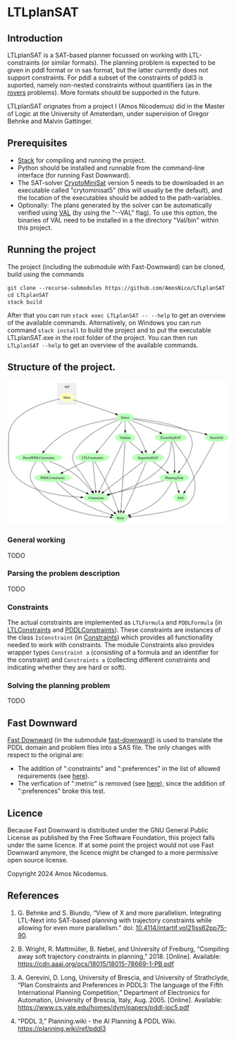 # LTLplanSAT

## Introduction

LTLplanSAT is a SAT-based planner focussed on working with LTL-constraints (or similar formats). The planning problem is expected to be given in pddl format or in sas format, but the latter currently does not support constraints. For pddl a subset of the constraints of pddl3 is suported, namely non-nested constraints without quantifiers (as in the [rovers](examples-PDDL/IPC5-rovers/QualitativePreferences/p01.pddl#L40) problems). More formats should be supported in the future.

LTLplanSAT orignates from a project I (Amos Nicodemus) did in the Master of Logic at the University of Amsterdam, under supervision of Gregor Behnke and Malvin Gattinger.

## Prerequisites
* [Stack](https://docs.haskellstack.org/en/stable/) for compiling and running the project.
* Python should be installed and runnable from the command-line interface (for running Fast Downward).
* The SAT-solver [CryptoMiniSat](https://github.com/msoos/cryptominisat) version 5 needs to be downloaded in an executable called "crytominisat5" (this will usually be the default), and the location of the executables should be added to the path-variables.
* Optionally: The plans generated by the solver can be automatically verified using [VAL](https://github.com/KCL-Planning/VAL) (by using the "--VAL" flag). To use this option, the binaries of VAL need to be installed in a the directory "Val/bin" within this project.

## Running the project
The project (including the submodule with Fast-Downward) can be cloned, build using the commands
```
git clone --recurse-submodules https://github.com/AmosNico/LTLplanSAT
cd LTLplanSAT
stack build
```
After that you can run `stack exec LTLplanSAT -- --help` to get an overview of the available commands. Alternatively, on Windows you can run command `stack install` to build the project and to put the executable LTLplanSAT.exe in the root folder of the project. You can then run `LTLplanSAT --help` to get an overview of the available commands.

## Structure of the project.
![Dependencies of the different modules in the project, see [dependencies.svg](dependencies.svg)](dependencies.svg)

### General working
TODO

### Parsing the problem description
TODO

### Constraints
The actual constraints are implemented as `LTLFormula` and `PDDLFormula` (in [LTLConstraints](src/LTLConstraints.hs) and [PDDLConstraints](src/ParsePDDLConstraints.hs)). These constraints are instances of the class `IsConstraint` (in [Constraints](src/Constraints.hs)) which provides all functionallity needed to work with constraints. The module Constraints also provides wrapper types `Constraint a` (consisting of a formula and an identifier for the constraint) and `Constraints a` (collecting different constraints and indicating whether they are hard or soft).

### Solving the planning problem
TODO

## Fast Downward
[Fast Downward](https://github.com/aibasel/downward) (in the submodule [fast-downward](fast-downward)) is used to translate the PDDL domain and problem files into a SAS file. The only changes with respect to the original are:
* The addition of ":constraints" and ":preferences" in the list of allowed requirements (see [here](fast-downward/src/translate/pddl/tasks.py#L77)). 
* The verfication of ":metric" is removed (see [here](fast-downward/src/translate/pddl_parser/parsing_functions.py#L796)), since the addition of ":preferences" broke this test.

## Licence

Because Fast Downward is distributed under the GNU General Public License as published by the Free Software Foundation, this project falls under the same licence. If at some point the project would not use Fast Downward anymore, the licence might be changed to a more permissive open source license.

Copyright 2024 Amos Nicodemus.

## References

1. G. Behnke and S. Biundo, “View of X and more parallelism. Integrating LTL-Next into SAT-based planning with trajectory constraints while allowing for even more parallelism.” doi: [10.4114/intartif.vol21iss62pp75-90](https://doi.org/10.4114/intartif.vol21iss62pp75-90).

2. B. Wright, R. Mattmüller, B. Nebel, and University of Freiburg, “Compiling away soft trajectory constraints in planning,” 2018. [Online]. Available: https://cdn.aaai.org/ocs/18015/18015-78669-1-PB.pdf

3. A. Gerevini, D. Long, University of Brescia, and University of  Strathclyde, “Plan Constraints and Preferences in PDDL3: The language of the Fifth International Planning Competition,” Department of Electronics for Automation, University of Brescia, Italy, Aug. 2005. [Online]. Available: https://www.cs.yale.edu/homes/dvm/papers/pddl-ipc5.pdf

4. “PDDL 3,” Planning.wiki - the AI Planning & PDDL Wiki. https://planning.wiki/ref/pddl3